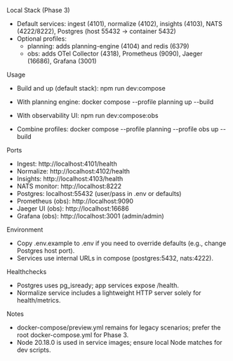 Local Stack (Phase 3)

- Default services: ingest (4101), normalize (4102), insights (4103), NATS (4222/8222), Postgres (host 55432 → container 5432)
- Optional profiles:
  - planning: adds planning-engine (4104) and redis (6379)
  - obs: adds OTel Collector (4318), Prometheus (9090), Jaeger (16686), Grafana (3001)

Usage

- Build and up (default stack):
  npm run dev:compose

- With planning engine:
  docker compose --profile planning up --build

- With observability UI:
  npm run dev:compose:obs

- Combine profiles:
  docker compose --profile planning --profile obs up --build

Ports

- Ingest: http://localhost:4101/health
- Normalize: http://localhost:4102/health
- Insights: http://localhost:4103/health
- NATS monitor: http://localhost:8222
- Postgres: localhost:55432 (user/pass in .env or defaults)
- Prometheus (obs): http://localhost:9090
- Jaeger UI (obs): http://localhost:16686
- Grafana (obs): http://localhost:3001 (admin/admin)

Environment

- Copy .env.example to .env if you need to override defaults (e.g., change Postgres host port).
- Services use internal URLs in compose (postgres:5432, nats:4222).

Healthchecks

- Postgres uses pg_isready; app services expose /health.
- Normalize service includes a lightweight HTTP server solely for health/metrics.

Notes

- docker-compose/preview.yml remains for legacy scenarios; prefer the root docker-compose.yml for Phase 3.
- Node 20.18.0 is used in service images; ensure local Node matches for dev scripts.
